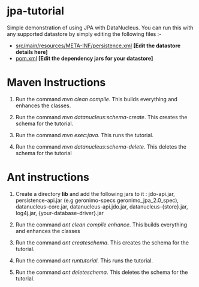 jpa-tutorial
============

Simple demonstration of using JPA with DataNucleus.
You can run this with any supported datastore by simply editing the following
files :-

* <a href="https://github.com/datanucleus/jpa-tutorial/blob/master/src/main/resources/META-INF/persistence.xml">src/main/resources/META-INF/persistence.xml</a>   **[Edit the datastore details here]**
* <a href="https://github.com/datanucleus/jpa-tutorial/blob/master/pom.xml">pom.xml</a>   **[Edit the dependency jars for your datastore]**

Maven Instructions
==================
1. Run the command *mvn clean compile*. This builds everything and enhances the
   classes.

2. Run the command *mvn datanucleus:schema-create*. This creates the schema for
   the tutorial.

3. Run the command *mvn exec:java*. This runs the tutorial.

4. Run the command *mvn datanucleus:schema-delete*. This deletes the schema for
   the tutorial


Ant instructions
================
1. Create a directory **lib** and add the following jars to it : jdo-api.jar,
   persistence-api.jar (e.g geronimo-specs geronimo_jpa_2.0_spec), datanucleus-core.jar, datanucleus-api.jdo.jar,
   datanucleus-{store}.jar, log4j.jar, {your-database-driver}.jar

2. Run the command *ant clean compile enhance*. This builds everything and
   enhances the classes

3. Run the command *ant createschema*. This creates the schema for the
   tutorial.

4. Run the command *ant runtutorial*. This runs the tutorial.

5. Run the command *ant deleteschema*. This deletes the schema for the
   tutorial.
